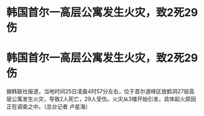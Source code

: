 # 韩国首尔一高层公寓发生火灾，致2死29伤

# 韩国首尔一高层公寓发生火灾，致2死29伤

据韩联社报道，当地时间25日凌晨4时57分左右，位于首尔道峰区放鹤洞27层高层公寓发生火灾，导致2人死亡，29人受伤。火灾从3楼开始引发，具体起火原因正在调查之中。（总台记者
卢星海）

